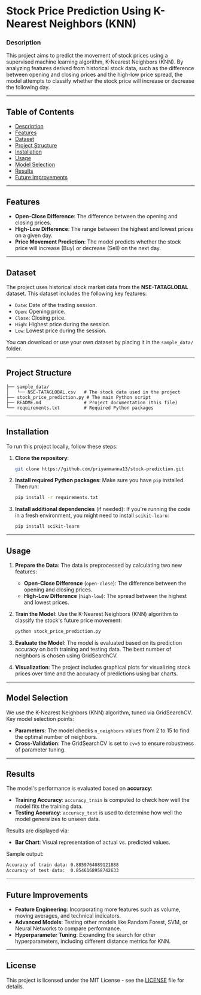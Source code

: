 # Stock Price Prediction Using K-Nearest Neighbors (KNN)

### Description
This project aims to predict the movement of stock prices using a supervised machine learning algorithm, K-Nearest Neighbors (KNN). By analyzing features derived from historical stock data, such as the difference between opening and closing prices and the high-low price spread, the model attempts to classify whether the stock price will increase or decrease the following day.

---

## Table of Contents
- [Description](#description)
- [Features](#features)
- [Dataset](#dataset)
- [Project Structure](#project-structure)
- [Installation](#installation)
- [Usage](#usage)
- [Model Selection](#model-selection)
- [Results](#results)
- [Future Improvements](#future-improvements)

---

## Features
- **Open-Close Difference**: The difference between the opening and closing prices.
- **High-Low Difference**: The range between the highest and lowest prices on a given day.
- **Price Movement Prediction**: The model predicts whether the stock price will increase (Buy) or decrease (Sell) on the next day.

---

## Dataset
The project uses historical stock market data from the **NSE-TATAGLOBAL** dataset. This dataset includes the following key features:
- `Date`: Date of the trading session.
- `Open`: Opening price.
- `Close`: Closing price.
- `High`: Highest price during the session.
- `Low`: Lowest price during the session.
  
You can download or use your own dataset by placing it in the `sample_data/` folder.

---

## Project Structure
```
├── sample_data/
│   └── NSE-TATAGLOBAL.csv   # The stock data used in the project
├── stock_price_prediction.py # The main Python script
├── README.md                # Project documentation (this file)
└── requirements.txt         # Required Python packages
```

---

## Installation
To run this project locally, follow these steps:

1. **Clone the repository**:
   ```bash
   git clone https://github.com/priyammanna13/stock-prediction.git

2. **Install required Python packages**:
   Make sure you have `pip` installed. Then run:
   ```bash
   pip install -r requirements.txt
   ```

3. **Install additional dependencies** (if needed):
   If you're running the code in a fresh environment, you might need to install `scikit-learn`:
   ```bash
   pip install scikit-learn
   ```

---

## Usage
1. **Prepare the Data**: 
   The data is preprocessed by calculating two new features:
   - **Open-Close Difference** (`open-close`): The difference between the opening and closing prices.
   - **High-Low Difference** (`high-low`): The spread between the highest and lowest prices.
   
2. **Train the Model**:
   Use the K-Nearest Neighbors (KNN) algorithm to classify the stock's future price movement:
   ```bash
   python stock_price_prediction.py
   ```

3. **Evaluate the Model**:
   The model is evaluated based on its prediction accuracy on both training and testing data. The best number of neighbors is chosen using GridSearchCV.

4. **Visualization**:
   The project includes graphical plots for visualizing stock prices over time and the accuracy of predictions using bar charts.

---

## Model Selection
We use the K-Nearest Neighbors (KNN) algorithm, tuned via GridSearchCV. Key model selection points:
- **Parameters**: The model checks `n_neighbors` values from 2 to 15 to find the optimal number of neighbors.
- **Cross-Validation**: The GridSearchCV is set to `cv=5` to ensure robustness of parameter tuning.

---

## Results
The model's performance is evaluated based on **accuracy**:
- **Training Accuracy**: `accuracy_train` is computed to check how well the model fits the training data.
- **Testing Accuracy**: `accuracy_test` is used to determine how well the model generalizes to unseen data.

Results are displayed via:
- **Bar Chart**: Visual representation of actual vs. predicted values.
  
Sample output:
```bash
Accuracy of train data: 0.8859764089121888
Accuracy of test data:  0.8546168958742633
```

---

## Future Improvements
- **Feature Engineering**: Incorporating more features such as volume, moving averages, and technical indicators.
- **Advanced Models**: Testing other models like Random Forest, SVM, or Neural Networks to compare performance.
- **Hyperparameter Tuning**: Expanding the search for other hyperparameters, including different distance metrics for KNN.

---

## License
This project is licensed under the MIT License - see the [LICENSE](LICENSE) file for details.
